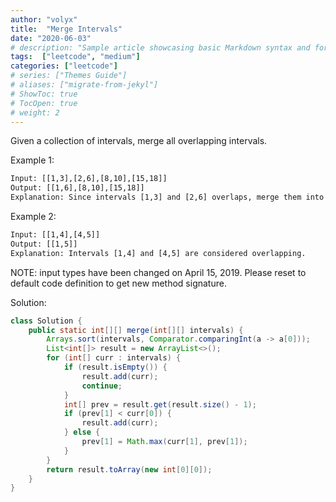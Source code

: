 ```yaml
---
author: "volyx"
title:  "Merge Intervals"
date: "2020-06-03"
# description: "Sample article showcasing basic Markdown syntax and formatting for HTML elements."
tags:  ["leetcode", "medium"]
categories: ["leetcode"]
# series: ["Themes Guide"]
# aliases: ["migrate-from-jekyl"]
# ShowToc: true
# TocOpen: true
# weight: 2
---
```


Given a collection of intervals, merge all overlapping intervals.

Example 1:

```txt
Input: [[1,3],[2,6],[8,10],[15,18]]
Output: [[1,6],[8,10],[15,18]]
Explanation: Since intervals [1,3] and [2,6] overlaps, merge them into [1,6].
```

Example 2:  

```txt
Input: [[1,4],[4,5]]
Output: [[1,5]]
Explanation: Intervals [1,4] and [4,5] are considered overlapping.
```

NOTE: input types have been changed on April 15, 2019. Please reset to default code definition to get new method signature.

Solution:

```java
class Solution {
    public static int[][] merge(int[][] intervals) {
        Arrays.sort(intervals, Comparator.comparingInt(a -> a[0]));
		List<int[]> result = new ArrayList<>();
		for (int[] curr : intervals) {
			if (result.isEmpty()) {
				result.add(curr);
				continue;
			}
			int[] prev = result.get(result.size() - 1);
			if (prev[1] < curr[0]) {
				result.add(curr);
			} else {
				prev[1] = Math.max(curr[1], prev[1]);
			}
		}
		return result.toArray(new int[0][0]);
	}
}
